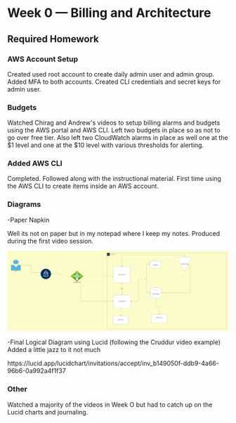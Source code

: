 # Week 0 — Billing and Architecture

## Required Homework

### AWS Account Setup
Created used root account to create daily admin user and admin group. Added MFA to both accounts. Created CLI credentials and secret keys for admin user. 

### Budgets
Watched Chirag and Andrew's videos to setup billing alarms and budgets using the AWS portal and AWS CLI. Left two budgets in place so as not to go over free tier. Also left two CloudWatch alarms in place as well one at the $1 level and one at the $10 level with various thresholds for alerting.


### Added AWS CLI
Completed. Followed along with the instructional material. First time using the AWS CLI to create items inside an AWS account. 

### Diagrams
-Paper Napkin
<p>Well its not on paper but in my notepad where I keep my notes. Produced during the first video session.</p>

![paper](/journal/img/cruddur_1.png)

-Final Logical Diagram using Lucid (following the Cruddur video example)
Added a little jazz to it not much 
<p> https://lucid.app/lucidchart/invitations/accept/inv_b149050f-ddb9-4a66-96b6-0a992a4f1f37 </p>

### Other
Watched a majority of the videos in Week O but had to catch up on the Lucid charts and journaling. 

